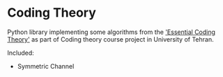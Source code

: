 # Coding Theory

Python library implementing some algorithms from the ['Essential Coding Theory'](https://cse.buffalo.edu/faculty/atri/courses/coding-theory/book/) as part of Coding theory course project in University of Tehran.

Included:

* Symmetric Channel
